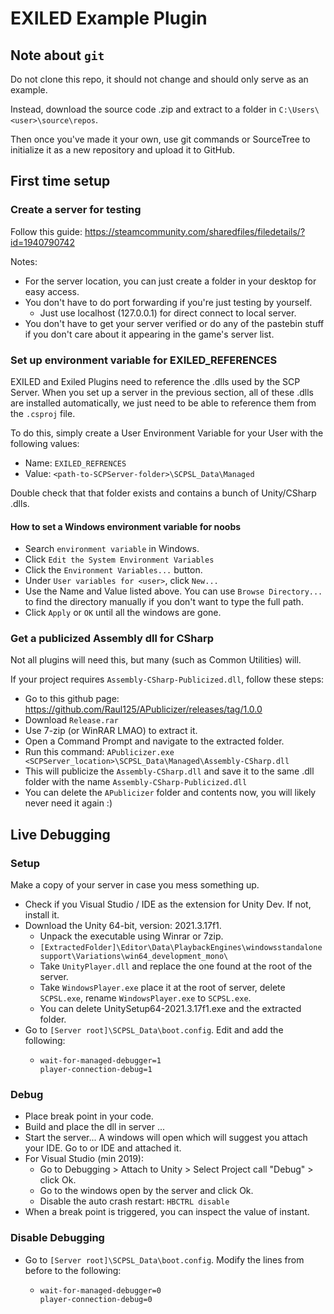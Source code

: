 
# EXILED Example Plugin


## Note about `git`

Do not clone this repo, it should not change and should only serve as an example.

Instead, download the source code .zip and extract to a folder in `C:\Users\<user>\source\repos`.

Then once you've made it your own, use git commands or SourceTree to initialize it as a new repository and upload it to GitHub.



## First time setup

### Create a server for testing

Follow this guide: https://steamcommunity.com/sharedfiles/filedetails/?id=1940790742

Notes:
- For the server location, you can just create a folder in your desktop for easy access.
- You don't have to do port forwarding if you're just testing by yourself.
  - Just use localhost (127.0.0.1) for direct connect to local server.
- You don't have to get your server verified or do any of the pastebin stuff if you don't care about it appearing in the game's server list.

### Set up environment variable for EXILED_REFERENCES

EXILED and Exiled Plugins need to reference the .dlls used by the SCP Server. 
When you set up a server in the previous section, all of these .dlls are installed automatically, we just need to be able to reference them from the `.csproj` file.

To do this, simply create a User Environment Variable for your User with the following values:
- Name: `EXILED_REFRENCES`
- Value: `<path-to-SCPServer-folder>\SCPSL_Data\Managed`

Double check that that folder exists and contains a bunch of Unity/CSharp .dlls.

#### How to set a Windows environment variable for noobs

- Search `environment variable` in Windows.
- Click `Edit the System Environment Variables`
- Click the `Environment Variables...` button.
- Under `User variables for <user>`, click `New...`
- Use the Name and Value listed above. You can use `Browse Directory...` to find the directory manually if you don't want to type the full path.
- Click `Apply` or `OK` until all the windows are gone.

### Get a publicized Assembly dll for CSharp

Not all plugins will need this, but many (such as Common Utilities) will.

If your project requires `Assembly-CSharp-Publicized.dll`, follow these steps:
- Go to this github page: https://github.com/Raul125/APublicizer/releases/tag/1.0.0
- Download `Release.rar`
- Use 7-zip (or WinRAR LMAO) to extract it.
- Open a Command Prompt and navigate to the extracted folder.
- Run this command: `APublicizer.exe <SCPServer_location>\SCPSL_Data\Managed\Assembly-CSharp.dll`
- This will publicize the `Assembly-CSharp.dll` and save it to the same .dll folder with the name `Assembly-CSharp-Publicized.dll`
- You can delete the `APublicizer` folder and contents now, you will likely never need it again :)



## Live Debugging

### Setup

Make a copy of your server in case you mess something up.

- Check if you Visual Studio / IDE as the extension for Unity Dev. If not, install it.
- Download the Unity 64-bit, version: 2021.3.17f1.
  - Unpack the executable using Winrar or 7zip.
  - `[ExtractedFolder]\Editor\Data\PlaybackEngines\windowsstandalonesupport\Variations\win64_development_mono\`
  - Take `UnityPlayer.dll` and replace the one found at the root of the server.
  - Take `WindowsPlayer.exe` place it at the root of server, delete `SCPSL.exe`, rename `WindowsPlayer.exe` to `SCPSL.exe`.
  - You can delete UnitySetup64-2021.3.17f1.exe and the extracted folder.
- Go to `[Server root]\SCPSL_Data\boot.config`. Edit and add the following:
  - ```
    wait-for-managed-debugger=1
    player-connection-debug=1
    ```

### Debug

- Place break point in your code. 
- Build and place the dll in server ... 
- Start the server... A windows will open which will suggest you attach your IDE. Go to or IDE and attached it.
- For Visual Studio (min 2019):
  - Go to Debugging > Attach to Unity > Select Project call "Debug" > click Ok.
  - Go to the windows open by the server and click Ok.
  - Disable the auto crash restart: `HBCTRL disable`
- When a break point is triggered, you can inspect the value of instant.

### Disable Debugging

- Go to `[Server root]\SCPSL_Data\boot.config`. Modify the lines from before to the following:
  - ```
    wait-for-managed-debugger=0
    player-connection-debug=0
    ```
